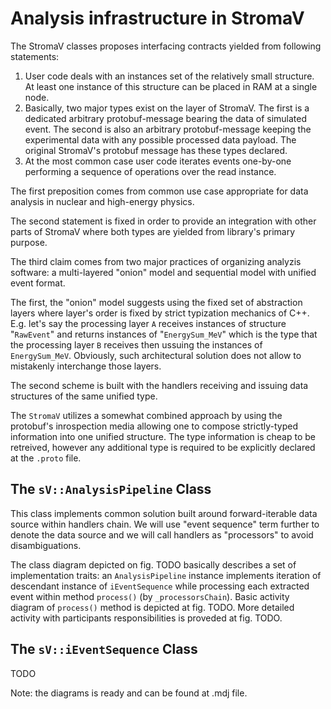 # Analysis infrastructure in StromaV

The StromaV classes proposes interfacing contracts yielded from following
statements:

1. User code deals with an instances set of the relatively small structure.
At least one instance of this structure can be placed in RAM at a single node.
2. Basically, two major types exist on the layer of StromaV. The first is a
dedicated arbitrary protobuf-message bearing the data of simulated event. The
second is also an arbitrary protobuf-message keeping the experimental data with
any possible processed data payload. The original StromaV's protobuf message
has these types declared.
3. At the most common case user code iterates events one-by-one performing
a sequence of operations over the read instance.

The first preposition comes from common use case appropriate for data analysis
in nuclear and high-energy physics.

The second statement is fixed in order to provide an integration with other
parts of StromaV where both types are yielded from library's primary purpose.

The third claim comes from two major practices of organizing analyzis software:
a multi-layered "onion" model and sequential model with unified event format.

The first, the "onion" model suggests using the fixed set of abstraction layers
where layer's order is fixed by strict typization mechanics of C++. E.g. let's
say the processing layer `A` receives instances of structure "`RawEvent`" and
returns instances of "`EnergySum_MeV`" which is the type that the processing
layer `B` receives then ussuing the instances of `EnergySum_MeV`. Obviously,
such architectural solution does not allow to mistakenly interchange those
layers.

The second scheme is built with the handlers receiving and issuing data
structures of the same unified type.

The `StromaV` utilizes a somewhat combined approach by using the protobuf's
inrospection media allowing one to compose strictly-typed information into
one unified structure. The type information is cheap to be retreived, however
any additional type is required to be explicitly declared at the `.proto` file.

## The `sV::AnalysisPipeline` Class

This class implements common solution built around forward-iterable data source
within handlers chain. We will use "event sequence" term further to denote the
data source and we will call handlers as "processors" to avoid disambiguations.

The class diagram depicted on fig. TODO basically describes a set of
implementation traits: an `AnalysisPipeline` instance implements iteration of
descendant instance of `iEventSequence` while processing each extracted event
within method `process()` (by `_processorsChain`). Basic activity diagram of
`process()` method is depicted at fig. TODO. More detailed activity with
participants responsibilities is proveded at fig. TODO.

## The `sV::iEventSequence` Class

TODO

Note: the diagrams is ready and can be found at .mdj file.

